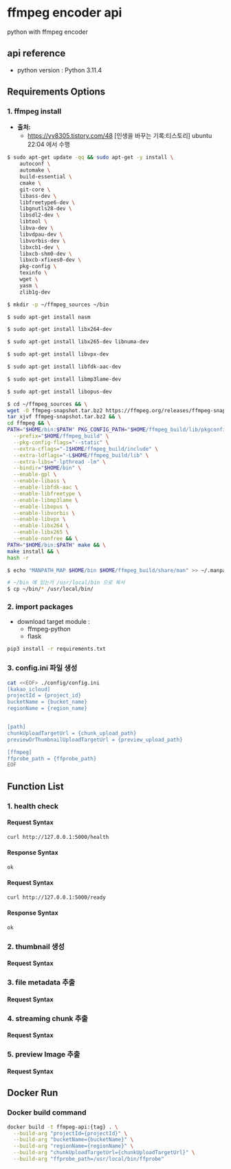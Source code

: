 # ffmpeg encoder api
python with ffmpeg encoder

## api reference
- python version : Python 3.11.4

## Requirements Options
### 1. ffmpeg install
- **출처:** 
    - https://yy8305.tistory.com/48 [인생을 바꾸는 기록:티스토리]
ubuntu 22:04 에서 수행

```bash
$ sudo apt-get update -qq && sudo apt-get -y install \
    autoconf \
    automake \
    build-essential \
    cmake \
    git-core \
    libass-dev \
    libfreetype6-dev \
    libgnutls28-dev \
    libsdl2-dev \
    libtool \
    libva-dev \
    libvdpau-dev \
    libvorbis-dev \
    libxcb1-dev \
    libxcb-shm0-dev \
    libxcb-xfixes0-dev \
    pkg-config \
    texinfo \
    wget \
    yasm \
    zlib1g-dev

$ mkdir -p ~/ffmpeg_sources ~/bin

$ sudo apt-get install nasm

$ sudo apt-get install libx264-dev

$ sudo apt-get install libx265-dev libnuma-dev

$ sudo apt-get install libvpx-dev

$ sudo apt-get install libfdk-aac-dev

$ sudo apt-get install libmp3lame-dev

$ sudo apt-get install libopus-dev

$ cd ~/ffmpeg_sources && \
wget -O ffmpeg-snapshot.tar.bz2 https://ffmpeg.org/releases/ffmpeg-snapshot.tar.bz2 && \
tar xjvf ffmpeg-snapshot.tar.bz2 && \
cd ffmpeg && \
PATH="$HOME/bin:$PATH" PKG_CONFIG_PATH="$HOME/ffmpeg_build/lib/pkgconfig" ./configure \
  --prefix="$HOME/ffmpeg_build" \
  --pkg-config-flags="--static" \
  --extra-cflags="-I$HOME/ffmpeg_build/include" \
  --extra-ldflags="-L$HOME/ffmpeg_build/lib" \
  --extra-libs="-lpthread -lm" \
  --bindir="$HOME/bin" \
  --enable-gpl \
  --enable-libass \
  --enable-libfdk-aac \
  --enable-libfreetype \
  --enable-libmp3lame \
  --enable-libopus \
  --enable-libvorbis \
  --enable-libvpx \
  --enable-libx264 \
  --enable-libx265 \
  --enable-nonfree && \
PATH="$HOME/bin:$PATH" make && \
make install && \
hash -r

$ echo "MANPATH_MAP $HOME/bin $HOME/ffmpeg_build/share/man" >> ~/.manpath

# ~/bin 에 있는거 /usr/local/bin 으로 복사
$ cp ~/bin/* /usr/local/bin/
```

### 2. import packages
- download target module : 
  - ffmpeg-python
  - flask
```bash
pip3 install -r requirements.txt
```

### 3. config.ini 파일 생성
```bash
cat <<EOF> ./config/config.ini
[kakao_icloud]
projectId = {project_id}
bucketName = {bucket_name}
regionName = {region_name}


[path]
chunkUploadTargetUrl = {chunk_upload_path}
previewOrThumbnailUploadTargetUrl = {preview_upload_path}

[ffmpeg]
ffprobe_path = {ffprobe_path}
EOF
```


## Function List
### 1. health check

#### Request Syntax
```bash
curl http://127.0.0.1:5000/health
```
#### Response Syntax
```bash
ok
```

#### Request Syntax
```bash
curl http://127.0.0.1:5000/ready
```
#### Response Syntax
```bash
ok
```

### 2. thumbnail 생성
#### Request Syntax

### 3. file metadata 추출
#### Request Syntax

### 4. streaming chunk 추출
#### Request Syntax

### 5. preview Image 추출
#### Request Syntax

## Docker Run
### Docker build command
```bash
docker build -t ffmpeg-api:{tag} . \
  --build-arg "projectId={projectId}" \
  --build-arg "bucketName={bucketName}" \
  --build-arg "regionName={regionName}" \
  --build-arg "chunkUploadTargetUrl={chunkUploadTargetUrl}" \
  --build-arg "ffprobe_path=/usr/local/bin/ffprobe"
```
